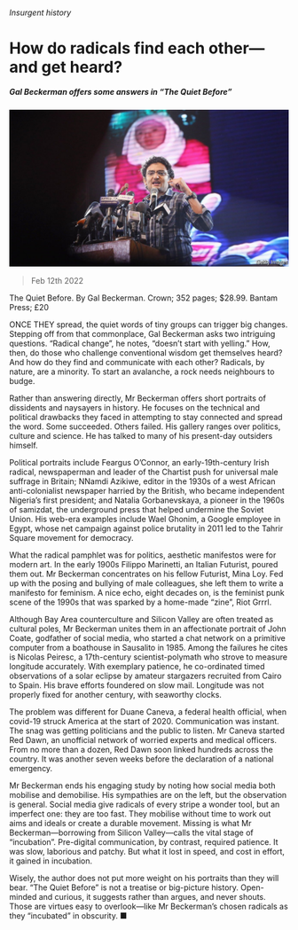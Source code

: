 ###### Insurgent history

# How do radicals find each other—and get heard? 

##### Gal Beckerman offers some answers in “The Quiet Before” 

![image](images/20220212_cup505.jpg) 

> Feb 12th 2022 

The Quiet Before. By Gal Beckerman. Crown; 352 pages; $28.99. Bantam Press; £20

ONCE THEY spread, the quiet words of tiny groups can trigger big changes. Stepping off from that commonplace, Gal Beckerman asks two intriguing questions. “Radical change”, he notes, “doesn’t start with yelling.” How, then, do those who challenge conventional wisdom get themselves heard? And how do they find and communicate with each other? Radicals, by nature, are a minority. To start an avalanche, a rock needs neighbours to budge.


Rather than answering directly, Mr Beckerman offers short portraits of dissidents and naysayers in history. He focuses on the technical and political drawbacks they faced in attempting to stay connected and spread the word. Some succeeded. Others failed. His gallery ranges over politics, culture and science. He has talked to many of his present-day outsiders himself.

Political portraits include Feargus O’Connor, an early-19th-century Irish radical, newspaperman and leader of the Chartist push for universal male suffrage in Britain; NNamdi Azikiwe, editor in the 1930s of a west African anti-colonialist newspaper harried by the British, who became independent Nigeria’s first president; and Natalia Gorbanevskaya, a pioneer in the 1960s of samizdat, the underground press that helped undermine the Soviet Union. His web-era examples include Wael Ghonim, a Google employee in Egypt, whose net campaign against police brutality in 2011 led to the Tahrir Square movement for democracy.

What the radical pamphlet was for politics, aesthetic manifestos were for modern art. In the early 1900s Filippo Marinetti, an Italian Futurist, poured them out. Mr Beckerman concentrates on his fellow Futurist, Mina Loy. Fed up with the posing and bullying of male colleagues, she left them to write a manifesto for feminism. A nice echo, eight decades on, is the feminist punk scene of the 1990s that was sparked by a home-made “zine”, Riot Grrrl. 

Although Bay Area counterculture and Silicon Valley are often treated as cultural poles, Mr Beckerman unites them in an affectionate portrait of John Coate, godfather of social media, who started a chat network on a primitive computer from a boathouse in Sausalito in 1985. Among the failures he cites is Nicolas Peiresc, a 17th-century scientist-polymath who strove to measure longitude accurately. With exemplary patience, he co-ordinated timed observations of a solar eclipse by amateur stargazers recruited from Cairo to Spain. His brave efforts foundered on slow mail. Longitude was not properly fixed for another century, with seaworthy clocks.

The problem was different for Duane Caneva, a federal health official, when covid-19 struck America at the start of 2020. Communication was instant. The snag was getting politicians and the public to listen. Mr Caneva started Red Dawn, an unofficial network of worried experts and medical officers. From no more than a dozen, Red Dawn soon linked hundreds across the country. It was another seven weeks before the declaration of a national emergency.

Mr Beckerman ends his engaging study by noting how social media both mobilise and demobilise. His sympathies are on the left, but the observation is general. Social media give radicals of every stripe a wonder tool, but an imperfect one: they are too fast. They mobilise without time to work out aims and ideals or create a durable movement. Missing is what Mr Beckerman—borrowing from Silicon Valley—calls the vital stage of “incubation”. Pre-digital communication, by contrast, required patience. It was slow, laborious and patchy. But what it lost in speed, and cost in effort, it gained in incubation.

Wisely, the author does not put more weight on his portraits than they will bear. “The Quiet Before” is not a treatise or big-picture history. Open-minded and curious, it suggests rather than argues, and never shouts. Those are virtues easy to overlook—like Mr Beckerman’s chosen radicals as they “incubated” in obscurity. ■

